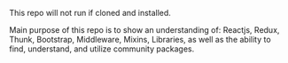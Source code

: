 This repo will not run if cloned and installed. 

Main purpose of this repo is to show an understanding of:
Reactjs,
Redux,
Thunk,
Bootstrap,
Middleware,
Mixins,
Libraries,
as well as the ability to find, understand, and utilize community packages.
